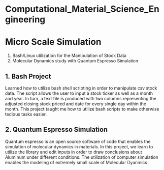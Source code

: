 # Computational_Material_Science_Engineering

# Micro Scale Simulation

1. Bash/Linux utilization for the Manipulation of Stock Data
2. Molecular Dynamics study with Quantum Espresso Simulation


## 1. Bash Project
Learned how to utilize bash shell scripting in order to manipulate csv stock data. The script allows the user to input a stock ticker as well as a month and year. In turn, a text file is produced with two columns representing the adjusted closing stock priced and date for every single day within the month. This project taught me how to utilize bash scripts to make otherwise tedious tasks easier.

## 2. Quantum Espresso Simulation
Quantum espresso is an open source software of code that enables the simulation of molecular dynamics in materials. In this project, we learn to utilize the library and edit inputs in order to draw conclusions about Aluminum under different conditions. The utilization of computer simulation enables the modeling of extremely small scale of Molecular Dyanmics 
